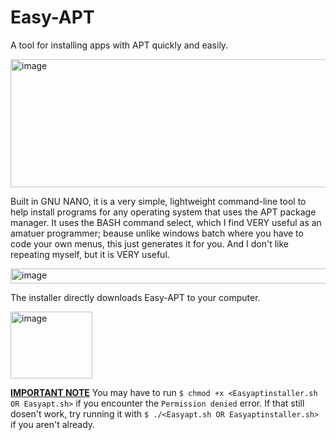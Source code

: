 # Easy-APT
A tool for installing apps with APT quickly and easily. 

<img width="569" height="205" alt="image" src="https://github.com/user-attachments/assets/832e8476-fcec-4863-8c7b-92bd4ad684b9" />

Built in GNU NANO, it is a very simple, lightweight command-line tool to help install programs for any operating system that uses the APT package manager. It uses the BASH command select, which I find VERY useful as an amatuer programmer; beause unlike windows batch where you have to code your own menus, this just generates it for you. And I don't like repeating myself, but it is VERY useful.

<img width="797" height="24" alt="image" src="https://github.com/user-attachments/assets/3588182f-57c0-4e26-81fb-ae1601981f4e" />

The installer directly downloads Easy-APT to your computer.


<img width="131" height="107" alt="image" src="https://github.com/user-attachments/assets/b788d2eb-5105-430a-bc62-c6ee28a3a680" />

<ins>**IMPORTANT NOTE**</ins>
You may have to run `$ chmod +x <Easyaptinstaller.sh OR Easyapt.sh>` if you encounter the `Permission denied` error. If that still dosen't work, try running it with `$ ./<Easyapt.sh OR Easyaptinstaller.sh>` if you aren't already.

